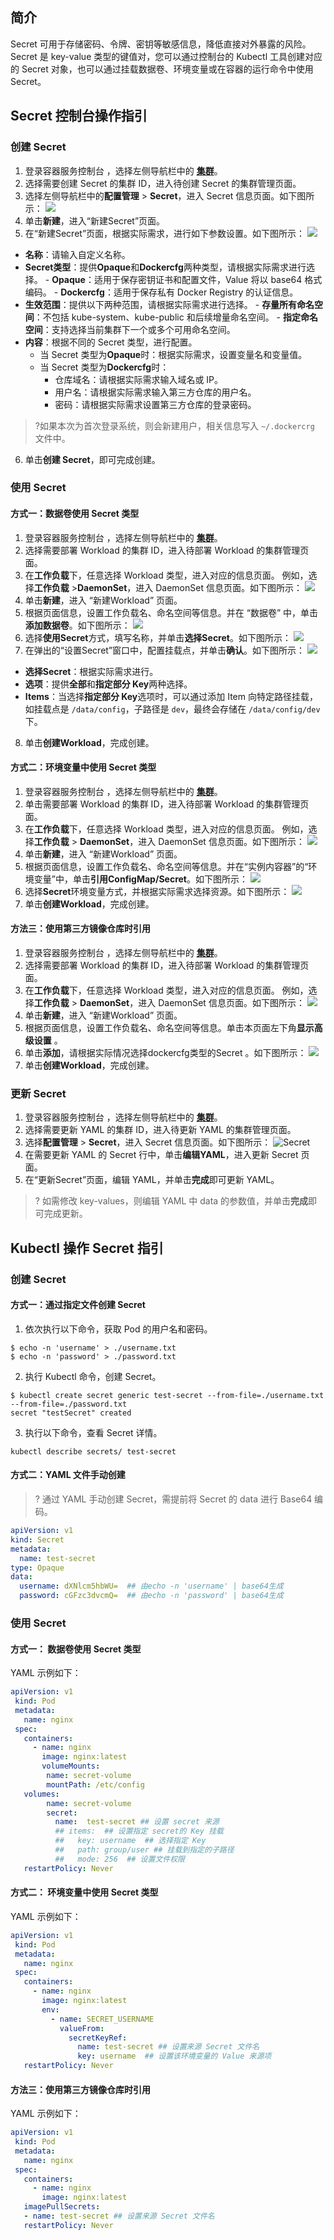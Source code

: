 ## 简介 
Secret 可用于存储密码、令牌、密钥等敏感信息，降低直接对外暴露的风险。Secret 是 key-value 类型的键值对，您可以通过控制台的 Kubectl 工具创建对应的 Secret 对象，也可以通过挂载数据卷、环境变量或在容器的运行命令中使用 Secret。

## Secret 控制台操作指引

### 创建 Secret
1. 登录容器服务控制台 ，选择左侧导航栏中的 **[集群](https://console.cloud.tencent.com/tke2/cluster)**。
2. 选择需要创建 Secret 的集群 ID，进入待创建 Secret 的集群管理页面。
3. 选择左侧导航栏中的**配置管理** > **Secret**，进入 Secret 信息页面。如下图所示：
![](https://main.qcloudimg.com/raw/de4fcb50d53db97af9f1d6ede08be1e1.png)
4. 单击**新建**，进入“新建Secret”页面。
5. 在“新建Secret”页面，根据实际需求，进行如下参数设置。如下图所示：
![](https://main.qcloudimg.com/raw/a0c5ec51165aa0cfff4bfbfc303246b7.png)
 - **名称**：请输入自定义名称。
 - **Secret类型**：提供**Opaque**和**Dockercfg**两种类型，请根据实际需求进行选择。
        - **Opaque**：适用于保存密钥证书和配置文件，Value 将以 base64 格式编码。
        - **Dockercfg**：适用于保存私有 Docker Registry 的认证信息。
 - **生效范围**：提供以下两种范围，请根据实际需求进行选择。
        - **存量所有命名空间**：不包括 kube-system、kube-public 和后续增量命名空间。
        - **指定命名空间**：支持选择当前集群下一个或多个可用命名空间。  
 - **内容**：根据不同的 Secret 类型，进行配置。
    - 当 Secret 类型为**Opaque**时：根据实际需求，设置变量名和变量值。
    - 当 Secret 类型为**Dockercfg**时：
 		 - 仓库域名：请根据实际需求输入域名或 IP。
 		 - 用户名：请根据实际需求输入第三方仓库的用户名。
 		 - 密码：请根据实际需求设置第三方仓库的登录密码。
>?如果本次为首次登录系统，则会新建用户，相关信息写入 `~/.dockercrg` 文件中。
6. 单击**创建 Secret**，即可完成创建。

### 使用 Secret
#### 方式一：数据卷使用 Secret 类型[](id:Volume)
1. 登录容器服务控制台 ，选择左侧导航栏中的 **[集群](https://console.cloud.tencent.com/tke2/cluster)**。
2. 选择需要部署 Workload 的集群 ID，进入待部署 Workload 的集群管理页面。
3. 在**工作负载**下，任意选择 Workload 类型，进入对应的信息页面。
例如，选择**工作负载** >**DaemonSet**，进入 DaemonSet 信息页面。如下图所示：
![](https://main.qcloudimg.com/raw/743aa4292e75f58e92033ee829d44cbb.png)
4. 单击**新建**，进入 “新建Workload” 页面。
5. 根据页面信息，设置工作负载名、命名空间等信息。并在 “数据卷” 中，单击**添加数据卷**。如下图所示：
![](https://main.qcloudimg.com/raw/15e95703427ae44a8bae6b608ee34101.png)
6. 选择**使用Secret**方式，填写名称，并单击**选择Secret**。如下图所示：
![](https://main.qcloudimg.com/raw/9b560e9458c2253ad422a163d59e8532.png)
7. 在弹出的“设置Secret”窗口中，配置挂载点，并单击**确认**。如下图所示：
![](https://main.qcloudimg.com/raw/ec9c1f5055eb5ed8779777efe4ce6f03.png)
 - **选择Secret**：根据实际需求进行。
 - **选项**：提供**全部**和**指定部分 Key**两种选择。
 - **Items**：当选择**指定部分 Key**选项时，可以通过添加 Item 向特定路径挂载，如挂载点是 `/data/config`，子路径是 `dev`，最终会存储在 `/data/config/dev` 下。
8. 单击**创建Workload**，完成创建。

#### 方式二：环境变量中使用 Secret 类型[](id:Environment)
1. 登录容器服务控制台 ，选择左侧导航栏中的 **[集群](https://console.cloud.tencent.com/tke2/cluster)**。
2. 单击需要部署 Workload 的集群 ID，进入待部署 Workload 的集群管理页面。
3. 在**工作负载**下，任意选择 Workload 类型，进入对应的信息页面。
例如，选择**工作负载** > **DaemonSet**，进入 DaemonSet 信息页面。如下图所示：
![](https://main.qcloudimg.com/raw/743aa4292e75f58e92033ee829d44cbb.png)
4. 单击**新建**，进入 “新建Workload” 页面。
5. 根据页面信息，设置工作负载名、命名空间等信息。并在“实例内容器”的“环境变量”中，单击**引用ConfigMap/Secret**。如下图所示：
![](https://main.qcloudimg.com/raw/f9ca9039ce314fe65a302963c2ddf254.png)
6. 选择**Secret**环境变量方式，并根据实际需求选择资源。如下图所示：
![](https://main.qcloudimg.com/raw/5ae67cf051ed20a4c1e509c3f7ac6fb9.png)
7. 单击**创建Workload**，完成创建。

#### 方法三：使用第三方镜像仓库时引用[](id:ThirdRepository)
1. 登录容器服务控制台 ，选择左侧导航栏中的 **[集群](https://console.cloud.tencent.com/tke2/cluster)**。
2. 选择需要部署 Workload 的集群 ID，进入待部署 Workload 的集群管理页面。
3. 在**工作负载**下，任意选择 Workload 类型，进入对应的信息页面。
例如，选择**工作负载** > **DaemonSet**，进入 DaemonSet 信息页面。如下图所示：
![](https://main.qcloudimg.com/raw/743aa4292e75f58e92033ee829d44cbb.png)
4. 单击**新建**，进入 “新建Workload” 页面。
5. 根据页面信息，设置工作负载名、命名空间等信息。单击本页面左下角**显示高级设置** 。
6. 单击**添加**，请根据实际情况选择dockercfg类型的Secret 。如下图所示：
![](https://main.qcloudimg.com/raw/e744a226a75914f8cccaec30da86d213.png)
7. 单击**创建Workload**，完成创建。

### 更新 Secret
1. 登录容器服务控制台 ，选择左侧导航栏中的 **[集群](https://console.cloud.tencent.com/tke2/cluster)**。
2. 选择需要更新 YAML 的集群 ID，进入待更新 YAML 的集群管理页面。
3. 选择**配置管理** > **Secret**，进入 Secret 信息页面。如下图所示：
![Secret](https://main.qcloudimg.com/raw/de4fcb50d53db97af9f1d6ede08be1e1.png)
4. 在需要更新 YAML 的 Secret 行中，单击**编辑YAML**，进入更新 Secret 页面。
5. 在“更新Secret”页面，编辑 YAML，并单击**完成**即可更新 YAML。
>? 如需修改 key-values，则编辑 YAML 中 data 的参数值，并单击**完成**即可完成更新。

## Kubectl 操作 Secret 指引

### 创建 Secret

#### 方式一：通过指定文件创建 Secret[](id:SpecifyFile)
1. 依次执行以下命令，获取 Pod 的用户名和密码。
```shell
$ echo -n 'username' > ./username.txt
$ echo -n 'password' > ./password.txt
```
2. 执行 Kubectl 命令，创建 Secret。
```shell
$ kubectl create secret generic test-secret --from-file=./username.txt --from-file=./password.txt
secret "testSecret" created
```
3. 执行以下命令，查看 Secret 详情。
```
kubectl describe secrets/ test-secret
```

#### 方式二：YAML 文件手动创建[](id:YamlManual)

>? 通过 YAML 手动创建 Secret，需提前将 Secret 的 data 进行  Base64 编码。

```Yaml
apiVersion: v1
kind: Secret
metadata:
  name: test-secret
type: Opaque
data:
  username: dXNlcm5hbWU=  ## 由echo -n 'username' | base64生成
  password: cGFzc3dvcmQ=  ## 由echo -n 'password' | base64生成
```

### 使用 Secret

#### 方式一： 数据卷使用 Secret 类型[](id:KubectlVolume)

YAML 示例如下：
```Yaml
apiVersion: v1
 kind: Pod
 metadata:
   name: nginx
 spec:
   containers:
     - name: nginx
       image: nginx:latest
       volumeMounts:
        name: secret-volume
        mountPath: /etc/config
   volumes:
        name: secret-volume
        secret:
          name:  test-secret ## 设置 secret 来源
          ## items:  ## 设置指定 secret的 Key 挂载
          ##   key: username  ## 选择指定 Key
          ##   path: group/user ## 挂载到指定的子路径
          ##   mode: 256  ## 设置文件权限
   restartPolicy: Never
```

#### 方式二： 环境变量中使用 Secret 类型[](id:KubectlEnvironment)

YAML 示例如下：
```Yaml
apiVersion: v1
 kind: Pod
 metadata:
   name: nginx
 spec:
   containers:
     - name: nginx
       image: nginx:latest
       env:
         - name: SECRET_USERNAME
           valueFrom:
             secretKeyRef:
               name: test-secret ## 设置来源 Secret 文件名
               key: username  ## 设置该环境变量的 Value 来源项
   restartPolicy: Never
```

#### 方法三：使用第三方镜像仓库时引用[](id:KubectlThirdRepository)

YAML 示例如下：
```Yaml
apiVersion: v1
 kind: Pod
 metadata:
   name: nginx
 spec:
   containers:
     - name: nginx
       image: nginx:latest
   imagePullSecrets:
   - name: test-secret ## 设置来源 Secret 文件名
   restartPolicy: Never
```



